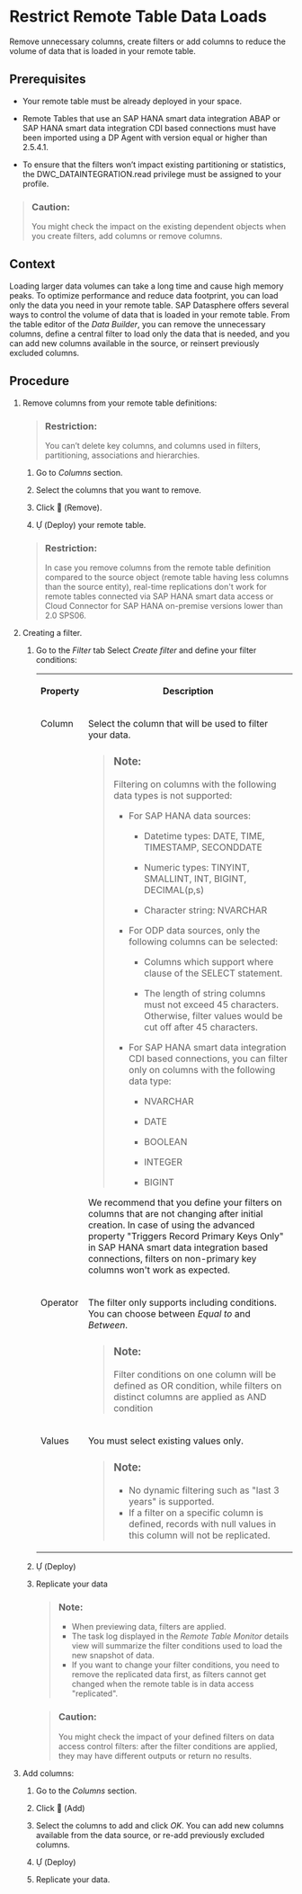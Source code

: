 <!-- loiobd1ece5c9f78444c87708ef11eed0a31 -->

<link rel="stylesheet" type="text/css" href="../css/sap-icons.css"/>

# Restrict Remote Table Data Loads

Remove unnecessary columns, create filters or add columns to reduce the volume of data that is loaded in your remote table.



<a name="loiobd1ece5c9f78444c87708ef11eed0a31__prereq_iyj_yvr_hrb"/>

## Prerequisites

-   Your remote table must be already deployed in your space.

-   Remote Tables that use an SAP HANA smart data integration ABAP or SAP HANA smart data integration CDI based connections must have been imported using a DP Agent with version equal or higher than 2.5.4.1.
-   To ensure that the filters won’t impact existing partitioning or statistics, the DWC\_DATAINTEGRATION.read privilege must be assigned to your profile.

> ### Caution:  
> You might check the impact on the existing dependent objects when you create filters, add columns or remove columns.



## Context

Loading larger data volumes can take a long time and cause high memory peaks. To optimize performance and reduce data footprint, you can load only the data you need in your remote table. SAP Datasphere offers several ways to control the volume of data that is loaded in your remote table. From the table editor of the *Data Builder*, you can remove the unnecessary columns, define a central filter to load only the data that is needed, and you can add new columns available in the source, or reinsert previously excluded columns.



## Procedure

1.  Remove columns from your remote table definitions:

    > ### Restriction:  
    > You can’t delete key columns, and columns used in filters, partitioning, associations and hierarchies.

    1.  Go to *Columns* section.

    2.  Select the columns that you want to remove.
    3.  Click <span class="FPA-icons"></span> \(Remove\).

    4.  <span class="SAP-icons"></span> \(Deploy\) your remote table.

    > ### Restriction:  
    > In case you remove columns from the remote table definition compared to the source object \(remote table having less columns than the source entity\), real-time replications don't work for remote tables connected via SAP HANA smart data access or Cloud Connector for SAP HANA on-premise versions lower than 2.0 SPS06.

2.  Creating a filter.

    1.  Go to the *Filter* tab Select *Create filter* and define your filter conditions:


        <table>
        <tr>
        <th valign="top">

        Property
        
        </th>
        <th valign="top">

        Description
        
        </th>
        </tr>
        <tr>
        <td valign="top">
        
        Column
        
        </td>
        <td valign="top">
        
        Select the column that will be used to filter your data. 

        > ### Note:  
        > Filtering on columns with the following data types is not supported:
        > 
        > -   For SAP HANA data sources:
        > 
        >     -   Datetime types: DATE, TIME, TIMESTAMP, SECONDDATE
        > 
        >     -   Numeric types: TINYINT, SMALLINT, INT, BIGINT, DECIMAL\(p,s\)
        >     -   Character string: NVARCHAR
        > 
        > -   For ODP data sources, only the following columns can be selected:
        >     -   Columns which support where clause of the SELECT statement.
        > 
        >     -   The length of string columns must not exceed 45 characters. Otherwise, filter values would be cut off after 45 characters.
        > 
        > -   For SAP HANA smart data integration CDI based connections, you can filter only on columns with the following data type:
        >     -   NVARCHAR
        > 
        >     -   DATE
        >     -   BOOLEAN
        >     -   INTEGER
        >     -   BIGINT

        We recommend that you define your filters on columns that are not changing after initial creation. In case of using the advanced property "Triggers Record Primary Keys Only" in SAP HANA smart data integration based connections, filters on non-primary key columns won't work as expected.
        
        </td>
        </tr>
        <tr>
        <td valign="top">
        
        Operator
        
        </td>
        <td valign="top">
        
        The filter only supports including conditions. You can choose between *Equal to* and *Between*.

        > ### Note:  
        > Filter conditions on one column will be defined as OR condition, while filters on distinct columns are applied as AND condition


        
        </td>
        </tr>
        <tr>
        <td valign="top">
        
        Values
        
        </td>
        <td valign="top">
        
        You must select existing values only.

        > ### Note:  
        > -   No dynamic filtering such as "last 3 years" is supported.
        > -   If a filter on a specific column is defined, records with null values in this column will not be replicated.


        
        </td>
        </tr>
        </table>
        
    2.  <span class="SAP-icons"></span> \(Deploy\)
    3.  Replicate your data

        > ### Note:  
        > -   When previewing data, filters are applied.
        > -   The task log displayed in the *Remote Table Monitor* details view will summarize the filter conditions used to load the new snapshot of data.
        > -   If you want to change your filter conditions, you need to remove the replicated data first, as filters cannot get changed when the remote table is in data access "replicated".

        > ### Caution:  
        > You might check the impact of your defined filters on data access control filters: after the filter conditions are applied, they may have different outputs or return no results.


3.  Add columns:

    1.  Go to the *Columns* section.

    2.  Click <span class="FPA-icons"></span> \(Add\)
    3.  Select the columns to add and click *OK*. You can add new columns available from the data source, or re-add previously excluded columns.
    4.  <span class="SAP-icons"></span> \(Deploy\)
    5.  Replicate your data.



